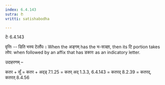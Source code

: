 ```yaml
---
index: 6.4.143
sutra: टेः
vritti: satishabodha

---
```

 टेः 6.4.143 


वृत्तिः -- डिति भस्य टेर्लोपः। When the अङ्गम् has the भ-सञ्ज्ञा, then its टि portion takes लोप: when followed by an affix that has डकारः as an indicatory letter. 


उदाहरणम् – 


कतर + सुँ = कतर + अद्ड् 7.1.25 = कतर् अद् 1.3.3, 6.4.143 = कतरद् 8.2.39 = कतरद्, कतरत् 8.4.56 